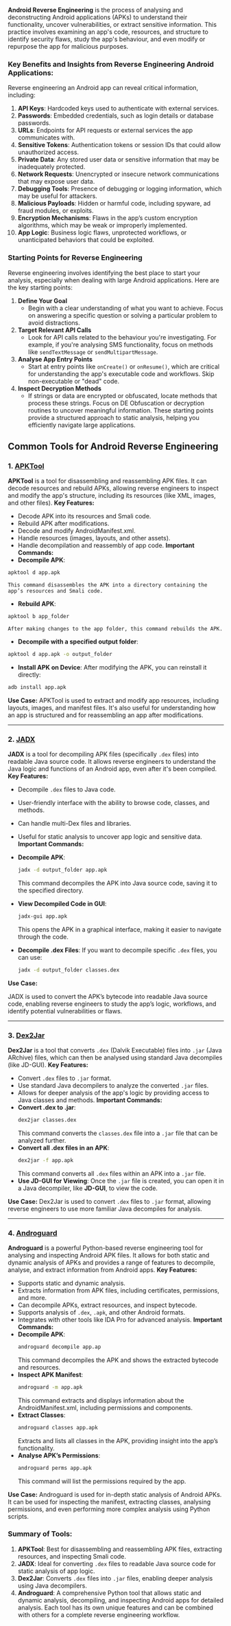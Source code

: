 **Android Reverse Engineering** is the process of analysing and deconstructing Android applications (APKs) to understand their functionality, uncover vulnerabilities, or extract sensitive information. This practice involves examining an app's code, resources, and structure to identify security flaws, study the app's behaviour, and even modify or repurpose the app for malicious purposes.
### **Key Benefits and Insights from Reverse Engineering Android Applications:**
Reverse engineering an Android app can reveal critical information, including:
1. **API Keys**: Hardcoded keys used to authenticate with external services.
2. **Passwords**: Embedded credentials, such as login details or database passwords.
3. **URLs**: Endpoints for API requests or external services the app communicates with.
4. **Sensitive Tokens**: Authentication tokens or session IDs that could allow unauthorized access.
5. **Private Data**: Any stored user data or sensitive information that may be inadequately protected.
6. **Network Requests**: Unencrypted or insecure network communications that may expose user data.
7. **Debugging Tools**: Presence of debugging or logging information, which may be useful for attackers.
8. **Malicious Payloads**: Hidden or harmful code, including spyware, ad fraud modules, or exploits.
9. **Encryption Mechanisms**: Flaws in the app’s custom encryption algorithms, which may be weak or improperly implemented.
10. **App Logic**: Business logic flaws, unprotected workflows, or unanticipated behaviors that could be exploited.
### **Starting Points for Reverse Engineering**
Reverse engineering involves identifying the best place to start your analysis, especially when dealing with large Android applications. Here are the key starting points:
1. **Define Your Goal**
    - Begin with a clear understanding of what you want to achieve. Focus on answering a specific question or solving a particular problem to avoid distractions.
2. **Target Relevant API Calls**
    - Look for API calls related to the behaviour you're investigating. For example, if you're analysing SMS functionality, focus on methods like `sendTextMessage` or `sendMultipartMessage`.
3. **Analyse App Entry Points**
    - Start at entry points like `onCreate()` or `onResume()`, which are critical for understanding the app's executable code and workflows. Skip non-executable or "dead" code.
4. **Inspect Decryption Methods**
    - If strings or data are encrypted or obfuscated, locate methods that process these strings. Focus on DE Obfuscation or decryption routines to uncover meaningful information.
These starting points provide a structured approach to static analysis, helping you efficiently navigate large applications.
## **Common Tools for Android Reverse Engineering**
### **1. [APKTool](https://apktool.org/)**

**APKTool** is a tool for disassembling and reassembling APK files. It can decode resources and rebuild APKs, allowing reverse engineers to inspect and modify the app's structure, including its resources (like XML, images, and other files).
**Key Features:**
- Decode APK into its resources and Smali code.
- Rebuild APK after modifications.
- Decode and modify AndroidManifest.xml.
- Handle resources (images, layouts, and other assets).
- Handle decompilation and reassembly of app code.
**Important Commands:**
- **Decompile APK**:
```bash
apktool d app.apk
```
    This command disassembles the APK into a directory containing the app’s resources and Smali code.
- **Rebuild APK**:
```bash
apktool b app_folder
```
    After making changes to the app folder, this command rebuilds the APK.
- **Decompile with a specified output folder**:
```bash
apktool d app.apk -o output_folder
```
- **Install APK on Device**: After modifying the APK, you can reinstall it directly:
```bash
adb install app.apk
```
**Use Case:**
APKTool is used to extract and modify app resources, including layouts, images, and manifest files. It's also useful for understanding how an app is structured and for reassembling an app after modifications.

---
### **2. [JADX](https://github.com/skylot/jadx)**

**JADX** is a tool for decompiling APK files (specifically `.dex` files) into readable Java source code. It allows reverse engineers to understand the Java logic and functions of an Android app, even after it's been compiled.
**Key Features:**
- Decompile `.dex` files to Java code.
- User-friendly interface with the ability to browse code, classes, and methods.
- Can handle multi-Dex files and libraries.
- Useful for static analysis to uncover app logic and sensitive data.
**Important Commands:**
- **Decompile APK**:
    
    ```bash
    jadx -d output_folder app.apk
    ```
    This command decompiles the APK into Java source code, saving it to the specified directory.
- **View Decompiled Code in GUI**:
    ```bash
    jadx-gui app.apk
    ```
    This opens the APK in a graphical interface, making it easier to navigate through the code.
- **Decompile .dex Files**: If you want to decompile specific `.dex` files, you can use:
    ```bash
    jadx -d output_folder classes.dex
    ```
**Use Case:**

JADX is used to convert the APK’s bytecode into readable Java source code, enabling reverse engineers to study the app’s logic, workflows, and identify potential vulnerabilities or flaws.

---
### **3. [Dex2Jar](https://github.com/pxb1988/dex2jar)**

**Dex2Jar** is a tool that converts `.dex` (Dalvik Executable) files into `.jar` (Java ARchive) files, which can then be analysed using standard Java decompiles (like JD-GUI).
**Key Features:**
- Convert `.dex` files to `.jar` format.
- Use standard Java decompilers to analyze the converted `.jar` files.
- Allows for deeper analysis of the app's logic by providing access to Java classes and methods.
**Important Commands:**
- **Convert .dex to .jar**:
    ```bash
    dex2jar classes.dex
    ```
    This command converts the `classes.dex` file into a `.jar` file that can be analyzed further.
- **Convert all .dex files in an APK**:
    ```bash
    dex2jar -f app.apk
    ```
    This command converts all `.dex` files within an APK into a `.jar` file.
- **Use JD-GUI for Viewing**: Once the `.jar` file is created, you can open it in a Java decompiler, like **JD-GUI**, to view the code.

**Use Case:**
Dex2Jar is used to convert `.dex` files to `.jar` format, allowing reverse engineers to use more familiar Java decompiles for analysis.

---
### **4. [Androguard](https://github.com/androguard/androguard)**

**Androguard** is a powerful Python-based reverse engineering tool for analysing and inspecting Android APK files. It allows for both static and dynamic analysis of APKs and provides a range of features to decompile, analyse, and extract information from Android apps.
**Key Features:**
- Supports static and dynamic analysis.
- Extracts information from APK files, including certificates, permissions, and more.
- Can decompile APKs, extract resources, and inspect bytecode.
- Supports analysis of `.dex`, `.apk`, and other Android formats.
- Integrates with other tools like IDA Pro for advanced analysis.
**Important Commands:**
- **Decompile APK**:
    ```bash
    androguard decompile app.ap
    ```
    This command decompiles the APK and shows the extracted bytecode and resources.
- **Inspect APK Manifest**:
    ```bash
    androguard -m app.apk
    ```
    This command extracts and displays information about the AndroidManifest.xml, including permissions and components.
- **Extract Classes**:
    ```bash
    androguard classes app.apk
    ```
    Extracts and lists all classes in the APK, providing insight into the app’s functionality.
- **Analyse APK’s Permissions**:
    ```bash
    androguard perms app.apk
    ```
    This command will list the permissions required by the app.

**Use Case:**
Androguard is used for in-depth static analysis of Android APKs. It can be used for inspecting the manifest, extracting classes, analysing permissions, and even performing more complex analysis using Python scripts.
### **Summary of Tools:**
1. **APKTool**: Best for disassembling and reassembling APK files, extracting resources, and inspecting Smali code.
2. **JADX**: Ideal for converting `.dex` files to readable Java source code for static analysis of app logic.
3. **Dex2Jar**: Converts `.dex` files into `.jar` files, enabling deeper analysis using Java decompilers.
4. **Androguard**: A comprehensive Python tool that allows static and dynamic analysis, decompiling, and inspecting Android apps for detailed analysis.
Each tool has its own unique features and can be combined with others for a complete reverse engineering workflow.
